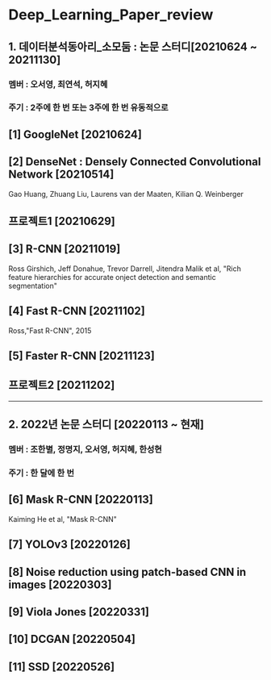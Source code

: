# Deep_Learning_Paper_review 
## 1. 데이터분석동아리_소모둠 : 논문 스터디[20210624 ~ 20211130]
### 멤버 : 오서영, 최연석, 허지혜
### 주기 : 2주에 한 번 또는 3주에 한 번 유동적으로


## [1] GoogleNet [20210624]

## [2] DenseNet : Densely Connected Convolutional Network [20210514]
  Gao Huang, Zhuang Liu, Laurens van der Maaten, Kilian Q. Weinberger
  
  ## 프로젝트1 [20210629] 
  
  ## [3] R-CNN [20211019]
  Ross Girshich, Jeff Donahue, Trevor Darrell, Jitendra Malik et al, "Rich feature hierarchies for accurate onject detection and semantic segmentation"
  
## [4] Fast R-CNN [20211102]

Ross,"Fast R-CNN", 2015

## [5] Faster R-CNN [20211123]

## 프로젝트2 [20211202]
-------------------------------------------------------------------------------------
## 2. 2022년 논문 스터디 [20220113 ~ 현재]
### 멤버 : 조한별, 정명지, 오서영, 허지혜, 한성현 
### 주기 : 한 달에 한 번

## [6] Mask R-CNN [20220113]
Kaiming He et al, "Mask R-CNN" 

## [7] YOLOv3 [20220126]

## [8] Noise reduction using patch-based CNN in images [20220303]

## [9] Viola Jones [20220331]

## [10] DCGAN [20220504]

## [11] SSD [20220526]
